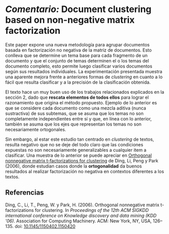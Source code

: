 # _Comentario:_ Document clustering based on non-negative matrix factorization

Este paper expone una nueva metodología para agrupar documentos basada en factorización no negativa de la matriz de documentos. Esto conlleva que se determine un tema base para cada fragmento de un documento y que el conjunto de temas determinen el o los temas del documento completo, esto permite luego clasificar varios documentos según sus resultados individuales. La experimentación presentada muestra una aparente mejora frente a anteriores formas de _clustering_ en cuanto a lo fácil que resulta clasificar y a la precisión de la clasificación obtenida.

El texto hace un muy buen uso de los trabajos relacionados explicados en la sección 2, dado que **rescata elementos de todos ellos** para lograr el razonamiento que origina el método propuesto. Ejemplo de lo anterior es que se considere cada documento como una mezcla aditiva (nunca sustractiva) de sus subtemas, que se asuma que los temas no son completamente independientes entre sí y que, en línea con lo anterior, también se asuma que los ejes que representan los temas no son necesariamente ortogonales.

Sin embargo, al estar este estudio tan centrado en _clustering_ de textos, resulta negativo que no se deje del todo claro que las condiciones expuestas no son necesariamente generalizables a cualquier item a clasificar. Una muestra de lo anterior se puede apreciar en [Orthogonal nonnegative matrix t-factorizations for clustering](https://dl.acm.org/doi/abs/10.1145/1150402.1150420) de Ding, Li, Peng y Park (2006), donde estudian casos donde la **ortogonalidad**  da buenos resultados al realizar factorización no negativa en contextos diferentes a los textos.

## Referencias

Ding, C., Li, T., Peng, W. y Park, H. (2006). Orthogonal nonnegative matrix t-factorizations for clustering. In _Proceedings of the 12th ACM SIGKDD international conference on Knowledge discovery and data mining (KDD '06)_. Association for Computing Machinery. ACM: New York, NY, USA, 126–135. doi: [10.1145/1150402.1150420](https://doi.org/10.1145/1150402.1150420)


